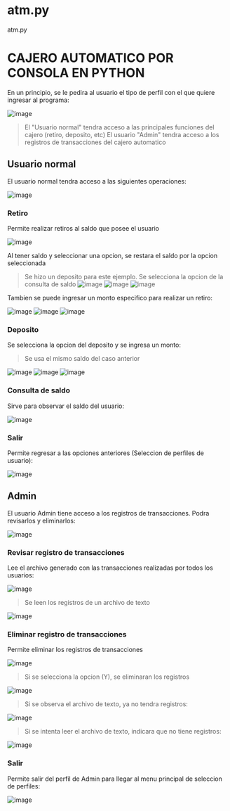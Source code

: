 # atm.py
atm.py
# CAJERO AUTOMATICO POR CONSOLA EN PYTHON

En un principio, se le pedira al usuario el tipo de perfil con el que quiere ingresar al programa:

![image](https://github.com/Barriose01/CajeroAutomaticoSimplePython/assets/107152796/ca6cdac4-76f9-4b52-8de5-cfdf32b00a91)

> El "Usuario normal" tendra acceso a las principales funciones del cajero (retiro, deposito, etc)
> El usuario "Admin" tendra acceso a los registros de transacciones del cajero automatico

## Usuario normal

El usuario normal tendra acceso a las siguientes operaciones:

![image](https://github.com/Barriose01/CajeroAutomaticoSimplePython/assets/107152796/4b7c18c5-08ea-4b8b-8001-c223875fa73c)

### Retiro

Permite realizar retiros al saldo que posee el usuario 

![image](https://github.com/Barriose01/CajeroAutomaticoSimplePython/assets/107152796/5ec7ce18-378c-46a7-b496-1729e2e55602)

Al tener saldo y seleccionar una opcion, se restara el saldo por la opcion seleccionada

> Se hizo un deposito para este ejemplo. Se selecciona la opcion de la consulta de saldo
 ![image](https://github.com/Barriose01/CajeroAutomaticoSimplePython/assets/107152796/b347009f-6ff5-41aa-b751-96df2885b281)
 ![image](https://github.com/Barriose01/CajeroAutomaticoSimplePython/assets/107152796/58360af3-4819-4730-a33a-4931b8657bc9)
 ![image](https://github.com/Barriose01/CajeroAutomaticoSimplePython/assets/107152796/9ba5b550-c356-4680-b227-723bf3f0bed4)

Tambien se puede ingresar un monto especifico para realizar un retiro:

![image](https://github.com/Barriose01/CajeroAutomaticoSimplePython/assets/107152796/88b7a50e-cb9a-470d-ae13-196d310237b5)
![image](https://github.com/Barriose01/CajeroAutomaticoSimplePython/assets/107152796/23e3c1a3-ea39-4ecb-8ce3-79c3752b0532)
![image](https://github.com/Barriose01/CajeroAutomaticoSimplePython/assets/107152796/2207ac4e-f9e6-4983-a438-400f92c4dbac)

### Deposito

Se selecciona la opcion del deposito y se ingresa un monto:

> Se usa el mismo saldo del caso anterior

![image](https://github.com/Barriose01/CajeroAutomaticoSimplePython/assets/107152796/f319ed55-02b1-4736-877c-53633e6257a3)
![image](https://github.com/Barriose01/CajeroAutomaticoSimplePython/assets/107152796/8e9d2fa2-e69b-4df7-8701-e15c7c1a15a0)
![image](https://github.com/Barriose01/CajeroAutomaticoSimplePython/assets/107152796/25c61c91-456d-4ad9-9b21-27c65f095f58)

### Consulta de saldo

Sirve para observar el saldo del usuario:

![image](https://github.com/Barriose01/CajeroAutomaticoSimplePython/assets/107152796/6df5f72b-0a02-4a3e-bd1b-de512db224d4)


### Salir

Permite regresar a las opciones anteriores (Seleccion de perfiles de usuario):

![image](https://github.com/Barriose01/CajeroAutomaticoSimplePython/assets/107152796/a5893f8a-cab6-4fda-baf0-0b33503e9d9d)

## Admin

El usuario Admin tiene acceso a los registros de transacciones. Podra revisarlos y eliminarlos:

![image](https://github.com/Barriose01/CajeroAutomaticoSimplePython/assets/107152796/8ed5cb2c-54d3-4b9c-a940-58d6dcb541b0)

### Revisar registro de transacciones

Lee el archivo generado con las transacciones realizadas por todos los usuarios:

![image](https://github.com/Barriose01/CajeroAutomaticoSimplePython/assets/107152796/436a5d48-3c71-4c07-bb7c-4ebb8ef47f98)

> Se leen los registros de un archivo de texto

![image](https://github.com/Barriose01/CajeroAutomaticoSimplePython/assets/107152796/9ab0ecd9-dff2-436a-9732-7883bfb1a3db)


### Eliminar registro de transacciones

Permite eliminar los registros de transacciones

![image](https://github.com/Barriose01/CajeroAutomaticoSimplePython/assets/107152796/f01ec454-f19a-4118-9976-ddecce17a51f)

> Si se selecciona la opcion (Y), se eliminaran los registros

![image](https://github.com/Barriose01/CajeroAutomaticoSimplePython/assets/107152796/56149fcb-f97b-4aa8-93bf-1cfac7a0481b)

> Si se observa el archivo de texto, ya no tendra registros:

![image](https://github.com/Barriose01/CajeroAutomaticoSimplePython/assets/107152796/dc4576cf-8657-4a93-95ac-aa3117323ca2)

> Si se intenta leer el archivo de texto, indicara que no tiene registros:

![image](https://github.com/Barriose01/CajeroAutomaticoSimplePython/assets/107152796/2f5b52f4-d6cd-45db-b2c4-ddbca154fcaf)

### Salir

Permite salir del perfil de Admin para llegar al menu principal de seleccion de perfiles:

![image](https://github.com/Barriose01/CajeroAutomaticoSimplePython/assets/107152796/e71ee11e-d637-4115-b749-62ac03e64d66)


















